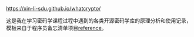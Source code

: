 https://xin-li-sdu.github.io/whatcrypto/

这是我在学习密码学课程过程中遇到的各类开源密码学库的原理分析和使用记录，模板来自于程序员备忘清单项目[reference](https://github.com/jaywcjlove/reference)。
